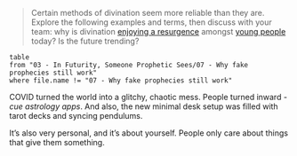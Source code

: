 > Certain methods of divination seem more reliable than they are. Explore the following examples and terms, then discuss with your team: why is divination [enjoying a resurgence](https://abcnews.go.com/GMA/Living/interest-spirituality-witchcraft-rise-amid-covid-19-tiktok/story?id=83268461) amongst [young people](https://www.uscannenbergmedia.com/2022/02/12/the-art-of-fortunetelling-from-tradition-to-pop-culture/) today? Is the future trending?

```dataview
table
from "03 - In Futurity, Someone Prophetic Sees/07 - Why fake prophecies still work"
where file.name != "07 - Why fake prophecies still work"
```

COVID turned the world into a glitchy, chaotic mess. People turned inward - *cue astrology apps*. And also, the new minimal desk setup was filled with tarot decks and syncing pendulums.

It’s also very personal, and it’s about yourself. People only care about things that give them something.